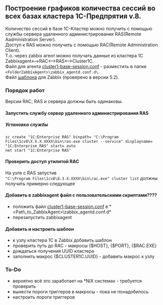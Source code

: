 ## Построение графиков количества сессий во всех базах кластера 1С-Предпрятия v.8.
Количество сессий в базе 1С-Кластер можно получить с помощью службы сервера удаленного администрирования RAS(Remote Aadministration Server).  
Доступ к RAS можно получить с помощью RAC(Remote Administration Client).  
Т.о. через zabbix агент можно получать данные из кластера 1С  
    Zabbixagent<-->RAC<-->RAS<-->Cluster1C.  
Файл для агента [cluster1-base-session.conf](./cluster1-base-session.conf) - разместить в папке ```<FolderZabbixAgent>\zabbix_agentd.conf.d\```.  
Файл [шаблона](./Zabbix-NumberOfSsessionsCluster1C.yaml) для Zabbix (проверено в версии 5.2).  
  
### Порядок работ
Версии RAC, RAS и сервера должны быть одинаковы.
#### Запустить службу сервер удаленного администрирования RAS
##### Установка службы  
```
sc create "1C:Enterprise RAS" binpath= "C:\Program Files\1cv8\Х.Х.Х.ХХХХ\bin\ras.exe cluster --service" displayname= "1C:Enterprise RAS" start= auto 
net start "1C:Enterprise RAS"
```
#### Проверить доступ утилитой RAC  
На узле с RAS запустив  
```"C:\Program Files\1cv8\8.3.Х.ХХХХ\bin\rac.exe" cluster list```
должны получить примерно следующее
  
#### Добавить в zabbixagent файл с пользовательскими скриптами????
- положить файл [cluster1-base-session.conf](./cluster1-base-session.conf) в *<Path_to_ZabbixAgent>\zabbix_agentd.conf.d\*  
- перезапустить zabbixagent  
#### Добавить и настроить шаблон  
- к узлу кластера 1С в Zabbix добавить шаблон
- проверить путь до RAC - макросы {$HOST}, {$PORT}, {$RAC.EXE}
- дождаться получения UUID кластера
- заполнить макрос {$CLUSTER1C.UUID} - добавить макрос к узлу
### To-Do
- вероятно всё это заработает на \*NIX системах - требуется проверить
- вынести пороги триггеров в макросы - пока не понадобилось
- настроить пороги триггеров
  
